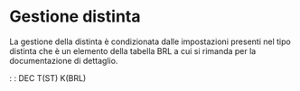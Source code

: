 # Gestione distinta
La gestione della distinta è condizionata dalle impostazioni presenti nel tipo distinta che è un elemento della tabella BRL a cui si rimanda per la documentazione di dettaglio.

 :  : DEC T(ST) K(BRL)
